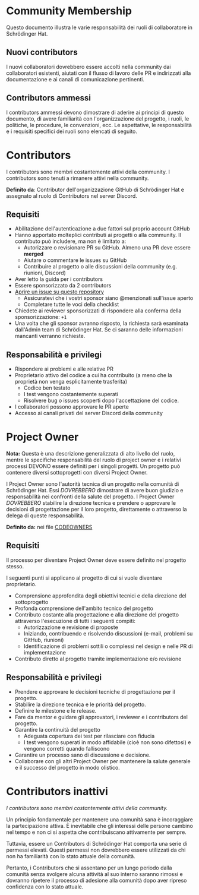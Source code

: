 # Community Membership

Questo documento illustra le varie responsabilità dei ruoli di collaboratore in Schrödinger Hat.

## Nuovi contributors

I nuovi collaboratori dovrebbero essere accolti nella community dai collaboratori esistenti, aiutati con il flusso di lavoro delle PR e indirizzati alla documentazione e ai canali di comunicazione pertinenti.

## Contributors ammessi

I contributors ammessi devono dimostrare di aderire ai principi di questo documento, di avere familiarità con l'organizzazione del progetto, i ruoli, le politiche, le procedure, le convenzioni, ecc. Le aspettative, le responsabilità e i requisiti specifici dei ruoli sono elencati di seguito.

# Contributors

I contributors sono membri costantemente attivi della community. I contributors sono tenuti a rimanere attivi nella community.

**Definito da**: Contributor dell'organizzazione GitHub di Schrödinger Hat e assegnato al ruolo di Contributors nel server Discord.

## Requisiti

- Abilitazione dell'autenticazione a due fattori sul proprio account GitHub
- Hanno apportato molteplici contributi ai progetti o alla community. Il contributo può includere, ma non è limitato a:
  - Autorizzare o revisionare PR su GitHub. Almeno una PR deve essere **merged**
  - Aiutare o commentare le issues su GitHub
  - Contribuire al progetto o alle discussioni della community (e.g. riunioni, Discord)
- Aver letto la guida per i contributors
- Essere sponsorizzato da 2 contributors
- [Aprire un issue su questo repository](https://github.com/Schrodinger-Hat/community/issues/new/choose)
  - Assicuratevi che i vostri sponsor siano @menzionati sull'issue aperto
  - Completare tutte le voci della checklist
- Chiedete ai reviewer sponsorizzati di rispondere alla conferma della sponsorizzazione: `+1`
- Una volta che gli sponsor avranno risposto, la richiesta sarà esaminata dall'Admin team di Schrödinger Hat. Se ci saranno delle informazioni mancanti verranno richieste.

## Responsabilità e privilegi

- Rispondere ai problemi e alle relative PR
- Proprietario attivo del codice a cui ha contribuito (a meno che la proprietà non venga esplicitamente trasferita)
  - Codice ben testato
  - I test vengono costantemente superati
  - Risolvere bug o issues scoperti dopo l'accettazione del codice.
- I collaboratori possono approvare le PR aperte
- Accesso ai canali privati del server Discord della community

# Project Owner

**Nota:** Questa è una descrizione generalizzata di alto livello del ruolo, mentre le specifiche responsabilità del ruolo di project owner e i relativi processi DEVONO essere definiti per i singoli progetti. Un progetto può contenere diversi sottoprogetti con diversi Project Owner.

I Project Owner sono l'autorità tecnica di un progetto nella comunità di Schrödinger Hat. Essi *DOVREBBERO* dimostrare di avere buon giudizio e responsabilità nei confronti della salute del progetto. I Project Owner *DOVREBBERO* stabilire la direzione tecnica e prendere o approvare le decisioni di progettazione per il loro progetto, direttamente o attraverso la delega di queste responsabilità.

**Definito da:** nei file [CODEOWNERS](https://docs.github.com/en/repositories/managing-your-repositorys-settings-and-features/customizing-your-repository/about-code-owners)

## Requisiti

Il processo per diventare Project Owner deve essere definito nel progetto stesso.

I seguenti punti si applicano al progetto di cui si vuole diventare proprietario.

- Comprensione approfondita degli obiettivi tecnici e della direzione del sottoprogetto
- Profonda comprensione dell'ambito tecnico del progetto
- Contributo costante alla progettazione e alla direzione del progetto attraverso l'esecuzione di tutti i seguenti compiti:
  - Autorizzazione e revisione di proposte
  - Iniziando, contribuendo e risolvendo discussioni (e-mail, problemi su GitHub, riunioni)
  - Identificazione di problemi sottili o complessi nel design e nelle PR di implementazione
- Contributo diretto al progetto tramite implementazione e/o revisione

## Responsabilità e privilegi

- Prendere e approvare le decisioni tecniche di progettazione per il progetto.
- Stabilire la direzione tecnica e le priorità del progetto.
- Definire le milestone e le release.
- Fare da mentor e guidare gli approvatori, i reviewer e i contributors del progetto.
- Garantire la continuità del progetto
  - Adeguata copertura dei test per rilasciare con fiducia
  - I test vengono superati in modo affidabile (cioè non sono difettosi) e vengono corretti quando falliscono
- Garantire un processo sano di discussione e decisione.
- Collaborare con gli altri Project Owner per mantenere la salute generale e il successo del progetto in modo olistico.


# Contributors inattivi

_I contributors sono membri costantemente attivi della community._

Un principio fondamentale per mantenere una comunità sana è incoraggiare la partecipazione attiva. È inevitabile che gli interessi delle persone cambino nel tempo e non ci si aspetta che contribuiscano attivamente per sempre.

Tuttavia, essere un Contributors di Schrödinger Hat comporta una serie di permessi elevati. Questi permessi non dovrebbero essere utilizzati da chi non ha familiarità con lo stato attuale della comunità.

Pertanto, i Contributors che si assentano per un lungo periodo dalla comunità senza svolgere alcuna attività al suo interno saranno rimossi e dovranno ripetere il processo di adesione alla comunità dopo aver ripreso confidenza con lo stato attuale.
